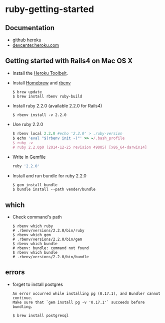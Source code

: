 # ruby-getting-started

## Documentation

- [github heroku](https://github.com/heroku/ruby-getting-started)
- [devcenter.heroku.com](https://devcenter.heroku.com/articles/getting-started-with-ruby)

## Getting started with Rails4 on Mac OS X

- Install the [Heroku Toolbelt](https://toolbelt.heroku.com/).
- Install [Homebrew](https://github.com/Homebrew/homebrew) and [rbenv](https://github.com/sstephenson/rbenv)
  ```
  $ brew update
  $ brew install rbenv ruby-build
  ```

- Install ruby 2.2.0 (available 2.2.0 for Rails4)
  ```
  $ rbenv install -v 2.2.0
  ```

- Use ruby 2.2.0
  ```ruby
  $ rbenv local 2.2.0 #echo '2.2.0' > .ruby-version
  $ echo 'eval "$(rbenv init -)"' >> ~/.bash_profile
  $ ruby -v
  # ruby 2.2.0p0 (2014-12-25 revision 49005) [x86_64-darwin14]
  ```

- Write in Gemfile
  ```ruby
  ruby '2.2.0'
  ```

- Install and run bundle for ruby 2.2.0
  ```
  $ gem install bundle
  $ bundle install --path vender/bundle
  ```

## which

- Check command's path

  ```
  $ rbenv which ruby
  # .rbenv/versions/2.2.0/bin/ruby
  $ rbenv which gem
  # .rbenv/versions/2.2.0/bin/gem
  $ rbenv which bundle
  # rbenv: bundle: command not found
  $ rbenv which bundle
  # .rbenv/versions/2.2.0/bin/bundle
  ```

## errors

- forget to install postgres

  ```
  An error occurred while installing pg (0.17.1), and Bundler cannot continue.
  Make sure that `gem install pg -v '0.17.1'` succeeds before bundling.
  ```

  ```
  $ brew install postgresql
  ```
